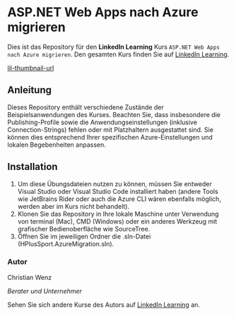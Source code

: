 # ASP.NET Web Apps nach Azure migrieren

Dies ist das Repository für den **LinkedIn Learning** Kurs `ASP.NET Web Apps nach Azure migrieren`. Den gesamten Kurs finden Sie auf [LinkedIn Learning][lil-course-url].

[lil-thumbnail-url]

## Anleitung

Dieses Repository enthält verschiedene Zustände der Beispielsanwendungen des Kurses. Beachten Sie, dass insbesondere die Publishing-Profile sowie die Anwendungseinstellungen (inklusive Connection-Strings) fehlen oder mit Platzhaltern ausgestattet sind. Sie können dies entsprechend Ihrer spezifischen Azure-Einstellungen und lokalen Begebenheiten anpassen.

## Installation

1. Um diese Übungsdateien nutzen zu können, müssen Sie entweder Visual Studio oder Visual Studio Code installiert haben (andere Tools wie JetBrains Rider oder auch die Azure CLI wären ebenfalls möglich, werden aber im Kurs nicht behandelt).
2. Klonen Sie das Repository in Ihre lokale Maschine unter Verwendung von terminal (Mac), CMD (Windows) oder ein anderes Werkzeug mit grafischer Bedienoberfläche wie SourceTree.
3. Öffnen Sie im jeweiligen Ordner die .sln-Datei (HPlusSport.AzureMigration.sln).

### Autor

Christian Wenz

_Berater und Unternehmer_

Sehen Sie sich andere Kurse des Autors auf [LinkedIn Learning](https://www.linkedin.com/learning/instructors/christian-wenz) an.

[0]: # (Replace these placeholder URLs with actual course URLs)
[lil-course-url]: https://www.linkedin.com/learning/building-a-graphql-project-with-react-js
[lil-thumbnail-url]: https://cdn.lynda.com/course/
